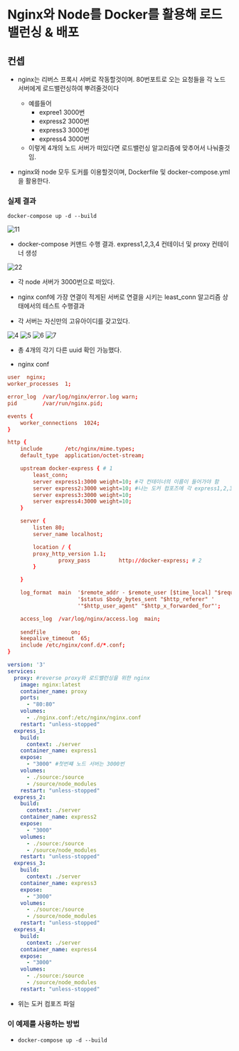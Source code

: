 # Nginx와 Node를 Docker를 활용해 로드밸런싱 & 배포


## 컨셉

- nginx는 리버스 프록시 서버로 작동할것이며. 80번포트로 오는 요청들을 각 노드 서버에게 로드밸런싱하여 뿌려줄것이다
    - 예를들어
        - expree1 3000번
        - express2 3000번
        - express3 3000번
        - express4 3000번
    - 이렇게 4개의 노드 서버가 떠있다면 로드밸런싱 알고리즘에 맞추어서 나눠줄것임.

- nginx와 node 모두 도커를 이용할것이며, Dockerfile 및 docker-compose.yml을 활용한다.

### 실제 결과

`docker-compose up -d --build`

![11](images/1.png)

- docker-compose 커맨드 수행 결과. express1,2,3,4 컨테이너 및 proxy 컨테이너 생성

![22](images/2.png)

- 각 node 서버가 3000번으로 떠있다.

- nginx conf에 가장 연결이 적게된 서버로 연결을 시키는 least_conn 알고리즘 상태에서의 테스트 수행결과
- 각 서버는 자신만의 고유아이디를 갖고있다.

![4](images/4.png)
![5](images/5.png)
![6](images/6.png)
![7](images/7.png)

- 총 4개의 각기 다른 uuid 확인 가능했다.


- nginx conf

```conf
user  nginx;
worker_processes  1;

error_log  /var/log/nginx/error.log warn;
pid        /var/run/nginx.pid;

events {                     
    worker_connections  1024;
}                            

http {
    include       /etc/nginx/mime.types;
    default_type  application/octet-stream;

    upstream docker-express { # 1
        least_conn;
        server express1:3000 weight=10; #각 컨테이너의 이름이 들어가야 함
        server express2:3000 weight=10; #나는 도커 컴포즈에 각 express1,2,3,4 이렇게 정의해서 그럼
        server express3:3000 weight=10;
        server express4:3000 weight=10;
    }

    server {
        listen 80;
        server_name localhost;

        location / {
		proxy_http_version 1.1;
            	proxy_pass         http://docker-express; # 2
        }

    }

    log_format  main  '$remote_addr - $remote_user [$time_local] "$request" '
                      '$status $body_bytes_sent "$http_referer" '
                      '"$http_user_agent" "$http_x_forwarded_for"';

    access_log  /var/log/nginx/access.log  main;
                                                
    sendfile        on;                                                                         
    keepalive_timeout  65;                                                                      
    include /etc/nginx/conf.d/*.conf;           
}
```

```yml
version: '3'
services:
  proxy: #reverse proxy와 로드밸런싱을 위한 nginx
    image: nginx:latest
    container_name: proxy
    ports:
      - "80:80"
    volumes:
      - ./nginx.conf:/etc/nginx/nginx.conf
    restart: "unless-stopped"
  express_1:
    build:
      context: ./server
    container_name: express1
    expose:
      - "3000" #첫번쨰 노드 서버는 3000번
    volumes:
      - ./source:/source
      - /source/node_modules
    restart: "unless-stopped"
  express_2:
    build:
      context: ./server
    container_name: express2
    expose:
      - "3000" 
    volumes:
      - ./source:/source
      - /source/node_modules
    restart: "unless-stopped"
  express_3:
    build:
      context: ./server
    container_name: express3
    expose:
      - "3000" 
    volumes:
      - ./source:/source
      - /source/node_modules
    restart: "unless-stopped"
  express_4:
    build:
      context: ./server
    container_name: express4
    expose:
      - "3000" 
    volumes:
      - ./source:/source
      - /source/node_modules
    restart: "unless-stopped"

```

- 위는 도커 컴포즈 파일

### 이 예제를 사용하는 방법

- `docker-compose up -d --build`